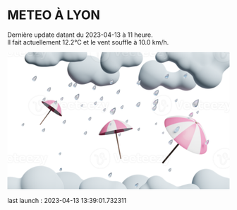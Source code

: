# METEO À LYON

Dernière update datant du 2023-04-13 à 11 heure.  
Il fait actuellement 12.2°C et le vent souffle à 10.0 km/h.      

![](./.github/rain.png)

last launch : 2023-04-13 13:39:01.732311
